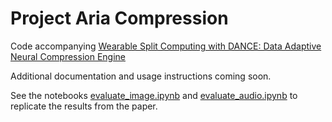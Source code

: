 # Project Aria Compression

Code accompanying [Wearable Split Computing with DANCE: Data Adaptive Neural Compression Engine](https://danjacobellis.net/SPLIT/split.html)

Additional documentation and usage instructions coming soon.

See the notebooks [evaluate_image.ipynb](evaluate_image.ipynb) and [evaluate_audio.ipynb](evaluate_audio.ipynb) to replicate the results from the paper.

